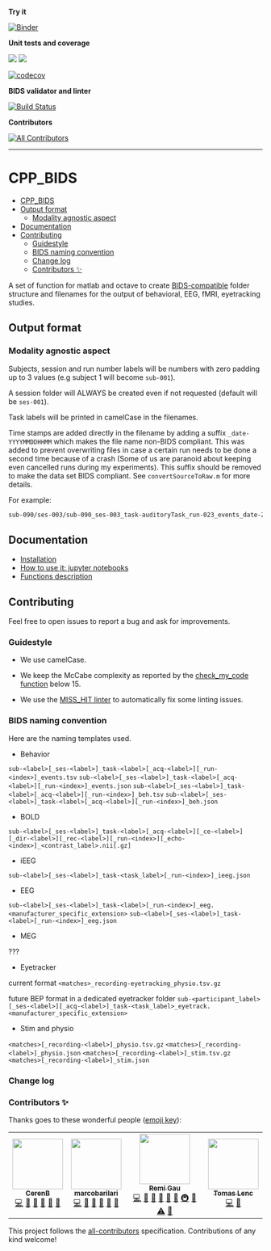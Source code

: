 <!-- lint disable -->

**Try it**

[![Binder](https://mybinder.org/badge_logo.svg)](https://mybinder.org/v2/gh/cpp-lln-lab/CPP_BIDS/master?filepath=notebooks%2Fbasic_usage.ipynb)

**Unit tests and coverage**

[![](https://img.shields.io/badge/Octave-CI-blue?logo=Octave&logoColor=white)](https://github.com/cpp-lln-lab/CPP_BIDS/actions)
![](https://github.com/cpp-lln-lab/CPP_BIDS/workflows/CI/badge.svg)

[![codecov](https://codecov.io/gh/cpp-lln-lab/CPP_BIDS/branch/master/graph/badge.svg)](https://codecov.io/gh/cpp-lln-lab/CPP_BIDS)

**BIDS validator and linter**

[![Build Status](https://travis-ci.com/cpp-lln-lab/CPP_BIDS.svg?branch=master)](https://travis-ci.com/cpp-lln-lab/CPP_BIDS)

**Contributors**

[![All Contributors](https://img.shields.io/badge/all_contributors-3-orange.svg?style=flat-square)](#contributors-)

* * *

# CPP_BIDS

<!-- TOC -->

-   [CPP_BIDS](#cpp_bids)
-   [Output format](#output-format)
    -   [Modality agnostic aspect](#modality-agnostic-aspect)
-   [Documentation](#documentation)
-   [Contributing](#contributing)
    -   [Guidestyle](#guidestyle)
    -   [BIDS naming convention](#bids-naming-convention)
    -   [Change log](#change-log)
    -   [Contributors ✨](#contributors-)

<!-- /TOC -->

<!-- lint enable -->

A set of function for matlab and octave to create
[BIDS-compatible](https://bids-specification.readthedocs.io/en/stable/) folder
structure and filenames for the output of behavioral, EEG, fMRI, eyetracking
studies.

## Output format

### Modality agnostic aspect

Subjects, session and run number labels will be numbers with zero padding up to
3 values (e.g subject 1 will become `sub-001`).

A session folder will ALWAYS be created even if not requested (default will be
`ses-001`).

Task labels will be printed in camelCase in the filenames.

Time stamps are added directly in the filename by adding a suffix
`_date-YYYYMMDDHHMM` which makes the file name non-BIDS compliant. This was
added to prevent overwriting files in case a certain run needs to be done a
second time because of a crash (Some of us are paranoid about keeping even
cancelled runs during my experiments). This suffix should be removed to make the
data set BIDS compliant. See `convertSourceToRaw.m` for more details.

For example:

```bash
sub-090/ses-003/sub-090_ses-003_task-auditoryTask_run-023_events_date-202007291536.tsv
```

## Documentation

-   [Installation](./docs/installation.md)
-   [How to use it: jupyter notebooks](./notebooks)
-   [Functions description](./docs/functions-description.md)

## Contributing

Feel free to open issues to report a bug and ask for improvements.

### Guidestyle

-   We use camelCase.

-   We keep the McCabe complexity as reported by the
    [check_my_code function](https://github.com/Remi-Gau/check_my_code)
    below 15.

-   We use the
    [MISS_HIT linter](https://florianschanda.github.io/miss_hit/style_checker.html)
    to automatically fix some linting issues.

### BIDS naming convention

Here are the naming templates used.

-   Behavior

`sub-<label>[_ses-<label>]_task-<label>[_acq-<label>][_run-<index>]_events.tsv`
`sub-<label>[_ses-<label>]_task-<label>[_acq-<label>][_run-<index>]_events.json`
`sub-<label>[_ses-<label>]_task-<label>[_acq-<label>][_run-<index>]_beh.tsv`
`sub-<label>[_ses-<label>]_task-<label>[_acq-<label>][_run-<index>]_beh.json`

-   BOLD

`sub-<label>[_ses-<label>]_task-<label>[_acq-<label>][_ce-<label>][_dir-<label>][_rec-<label>][_run-<index>][_echo-<index>]_<contrast_label>.nii[.gz]`

-   iEEG

`sub-<label>[_ses-<label>]_task-<task_label>[_run-<index>]_ieeg.json`

-   EEG

`sub-<label>[_ses-<label>]_task-<label>[_run-<index>]_eeg.<manufacturer_specific_extension>`
`sub-<label>[_ses-<label>]_task-<label>[_run-<index>]_eeg.json`

<!-- European data format (Each recording consisting of a .edf file)

BrainVision Core Data Format (Each recording consisting of a .vhdr, .vmrk, .eeg file triplet)

The format used by the MATLAB toolbox EEGLAB (Each recording consisting of a .set file with an optional .fdt file)

Biosemi data format (Each recording consisting of a .bdf file) -->

-   MEG

???

-   Eyetracker

current format `<matches>_recording-eyetracking_physio.tsv.gz`

future BEP format in a dedicated eyetracker folder
`sub-<participant_label>[_ses-<label>][_acq-<label>]_task-<task_label>_eyetrack.<manufacturer_specific_extension>`

-   Stim and physio

`<matches>[_recording-<label>]_physio.tsv.gz`
`<matches>[_recording-<label>]_physio.json`
`<matches>[_recording-<label>]_stim.tsv.gz`
`<matches>[_recording-<label>]_stim.json`

### Change log

 <!-- 93b4c584bf22883a3c4f8b9031b70e381deef272 -->

### Contributors ✨

Thanks goes to these wonderful people
([emoji key](https://allcontributors.org/docs/en/emoji-key)):

<!-- ALL-CONTRIBUTORS-LIST:START - Do not remove or modify this section -->
<!-- prettier-ignore-start -->
<!-- markdownlint-disable -->
<table>
  <tr>
    <td align="center"><a href="https://github.com/CerenB"><img src="https://avatars1.githubusercontent.com/u/10451654?v=4" width="100px;" alt=""/><br /><sub><b>CerenB</b></sub></a><br /><a href="https://github.com/cpp-lln-lab/CPP_BIDS/commits?author=CerenB" title="Code">💻</a> <a href="#design-CerenB" title="Design">🎨</a> <a href="https://github.com/cpp-lln-lab/CPP_BIDS/commits?author=CerenB" title="Documentation">📖</a> <a href="#userTesting-CerenB" title="User Testing">📓</a> <a href="#ideas-CerenB" title="Ideas, Planning, & Feedback">🤔</a> <a href="https://github.com/cpp-lln-lab/CPP_BIDS/issues?q=author%3ACerenB" title="Bug reports">🐛</a></td>
    <td align="center"><a href="https://github.com/marcobarilari"><img src="https://avatars3.githubusercontent.com/u/38101692?v=4" width="100px;" alt=""/><br /><sub><b>marcobarilari</b></sub></a><br /><a href="https://github.com/cpp-lln-lab/CPP_BIDS/commits?author=marcobarilari" title="Code">💻</a> <a href="#design-marcobarilari" title="Design">🎨</a> <a href="https://github.com/cpp-lln-lab/CPP_BIDS/commits?author=marcobarilari" title="Documentation">📖</a> <a href="#userTesting-marcobarilari" title="User Testing">📓</a> <a href="#ideas-marcobarilari" title="Ideas, Planning, & Feedback">🤔</a> <a href="https://github.com/cpp-lln-lab/CPP_BIDS/issues?q=author%3Amarcobarilari" title="Bug reports">🐛</a></td>
    <td align="center"><a href="https://remi-gau.github.io/"><img src="https://avatars3.githubusercontent.com/u/6961185?v=4" width="100px;" alt=""/><br /><sub><b>Remi Gau</b></sub></a><br /><a href="https://github.com/cpp-lln-lab/CPP_BIDS/commits?author=Remi-Gau" title="Code">💻</a> <a href="#design-Remi-Gau" title="Design">🎨</a> <a href="https://github.com/cpp-lln-lab/CPP_BIDS/commits?author=Remi-Gau" title="Documentation">📖</a> <a href="https://github.com/cpp-lln-lab/CPP_BIDS/issues?q=author%3ARemi-Gau" title="Bug reports">🐛</a> <a href="#userTesting-Remi-Gau" title="User Testing">📓</a> <a href="#ideas-Remi-Gau" title="Ideas, Planning, & Feedback">🤔</a> <a href="#infra-Remi-Gau" title="Infrastructure (Hosting, Build-Tools, etc)">🚇</a> <a href="#maintenance-Remi-Gau" title="Maintenance">🚧</a> <a href="https://github.com/cpp-lln-lab/CPP_BIDS/commits?author=Remi-Gau" title="Tests">⚠️</a> <a href="#question-Remi-Gau" title="Answering Questions">💬</a></td>
    <td align="center"><a href="https://github.com/TomasLenc"><img src="https://avatars1.githubusercontent.com/u/10827440?v=4" width="100px;" alt=""/><br /><sub><b>Tomas Lenc</b></sub></a><br /><a href="https://github.com/cpp-lln-lab/CPP_BIDS/commits?author=TomasLenc" title="Code">💻</a> <a href="#ideas-TomasLenc" title="Ideas, Planning, & Feedback">🤔</a></td>
  </tr>
</table>

<!-- markdownlint-enable -->
<!-- prettier-ignore-end -->
<!-- ALL-CONTRIBUTORS-LIST:END -->

This project follows the
[all-contributors](https://github.com/all-contributors/all-contributors)
specification. Contributions of any kind welcome!
